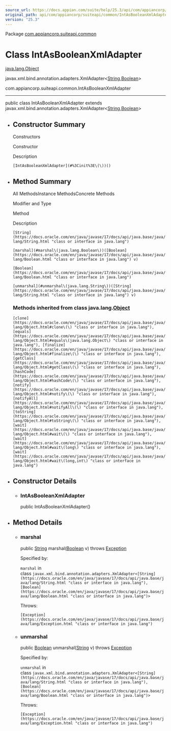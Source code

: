 ```yaml
---
source_url: https://docs.appian.com/suite/help/25.3/api/com/appiancorp/suiteapi/common/IntAsBooleanXmlAdapter.html
original_path: api/com/appiancorp/suiteapi/common/IntAsBooleanXmlAdapter.html
version: "25.3"
---
```


Package [com.appiancorp.suiteapi.common](package-summary.html)

# Class IntAsBooleanXmlAdapter

[java.lang.Object](https://docs.oracle.com/en/java/javase/17/docs/api/java.base/java/lang/Object.html "class or interface in java.lang")

javax.xml.bind.annotation.adapters.XmlAdapter<[String](https://docs.oracle.com/en/java/javase/17/docs/api/java.base/java/lang/String.html "class or interface in java.lang"),[Boolean](https://docs.oracle.com/en/java/javase/17/docs/api/java.base/java/lang/Boolean.html "class or interface in java.lang")\>

com.appiancorp.suiteapi.common.IntAsBooleanXmlAdapter

* * *

public class IntAsBooleanXmlAdapter extends javax.xml.bind.annotation.adapters.XmlAdapter<[String](https://docs.oracle.com/en/java/javase/17/docs/api/java.base/java/lang/String.html "class or interface in java.lang"),[Boolean](https://docs.oracle.com/en/java/javase/17/docs/api/java.base/java/lang/Boolean.html "class or interface in java.lang")\>

-   ## Constructor Summary

    Constructors

    Constructor

    Description

    `[IntAsBooleanXmlAdapter](#%3Cinit%3E\(\))()`

-   ## Method Summary

    All MethodsInstance MethodsConcrete Methods

    Modifier and Type

    Method

    Description

    `[String](https://docs.oracle.com/en/java/javase/17/docs/api/java.base/java/lang/String.html "class or interface in java.lang")`

    `[marshal](#marshal\(java.lang.Boolean\))([Boolean](https://docs.oracle.com/en/java/javase/17/docs/api/java.base/java/lang/Boolean.html "class or interface in java.lang") v)`

    `[Boolean](https://docs.oracle.com/en/java/javase/17/docs/api/java.base/java/lang/Boolean.html "class or interface in java.lang")`

    `[unmarshal](#unmarshal\(java.lang.String\))([String](https://docs.oracle.com/en/java/javase/17/docs/api/java.base/java/lang/String.html "class or interface in java.lang") v)`

    ### Methods inherited from class java.lang.[Object](https://docs.oracle.com/en/java/javase/17/docs/api/java.base/java/lang/Object.html "class or interface in java.lang")

    `[clone](https://docs.oracle.com/en/java/javase/17/docs/api/java.base/java/lang/Object.html#clone\(\) "class or interface in java.lang"), [equals](https://docs.oracle.com/en/java/javase/17/docs/api/java.base/java/lang/Object.html#equals\(java.lang.Object\) "class or interface in java.lang"), [finalize](https://docs.oracle.com/en/java/javase/17/docs/api/java.base/java/lang/Object.html#finalize\(\) "class or interface in java.lang"), [getClass](https://docs.oracle.com/en/java/javase/17/docs/api/java.base/java/lang/Object.html#getClass\(\) "class or interface in java.lang"), [hashCode](https://docs.oracle.com/en/java/javase/17/docs/api/java.base/java/lang/Object.html#hashCode\(\) "class or interface in java.lang"), [notify](https://docs.oracle.com/en/java/javase/17/docs/api/java.base/java/lang/Object.html#notify\(\) "class or interface in java.lang"), [notifyAll](https://docs.oracle.com/en/java/javase/17/docs/api/java.base/java/lang/Object.html#notifyAll\(\) "class or interface in java.lang"), [toString](https://docs.oracle.com/en/java/javase/17/docs/api/java.base/java/lang/Object.html#toString\(\) "class or interface in java.lang"), [wait](https://docs.oracle.com/en/java/javase/17/docs/api/java.base/java/lang/Object.html#wait\(\) "class or interface in java.lang"), [wait](https://docs.oracle.com/en/java/javase/17/docs/api/java.base/java/lang/Object.html#wait\(long\) "class or interface in java.lang"), [wait](https://docs.oracle.com/en/java/javase/17/docs/api/java.base/java/lang/Object.html#wait\(long,int\) "class or interface in java.lang")`

-   ## Constructor Details

    -   ### IntAsBooleanXmlAdapter

        public IntAsBooleanXmlAdapter()

-   ## Method Details

    -   ### marshal

        public [String](https://docs.oracle.com/en/java/javase/17/docs/api/java.base/java/lang/String.html "class or interface in java.lang") marshal([Boolean](https://docs.oracle.com/en/java/javase/17/docs/api/java.base/java/lang/Boolean.html "class or interface in java.lang") v) throws [Exception](https://docs.oracle.com/en/java/javase/17/docs/api/java.base/java/lang/Exception.html "class or interface in java.lang")

        Specified by:

        `marshal` in class `javax.xml.bind.annotation.adapters.XmlAdapter<[String](https://docs.oracle.com/en/java/javase/17/docs/api/java.base/java/lang/String.html "class or interface in java.lang"),[Boolean](https://docs.oracle.com/en/java/javase/17/docs/api/java.base/java/lang/Boolean.html "class or interface in java.lang")>`

        Throws:

        `[Exception](https://docs.oracle.com/en/java/javase/17/docs/api/java.base/java/lang/Exception.html "class or interface in java.lang")`

    -   ### unmarshal

        public [Boolean](https://docs.oracle.com/en/java/javase/17/docs/api/java.base/java/lang/Boolean.html "class or interface in java.lang") unmarshal([String](https://docs.oracle.com/en/java/javase/17/docs/api/java.base/java/lang/String.html "class or interface in java.lang") v) throws [Exception](https://docs.oracle.com/en/java/javase/17/docs/api/java.base/java/lang/Exception.html "class or interface in java.lang")

        Specified by:

        `unmarshal` in class `javax.xml.bind.annotation.adapters.XmlAdapter<[String](https://docs.oracle.com/en/java/javase/17/docs/api/java.base/java/lang/String.html "class or interface in java.lang"),[Boolean](https://docs.oracle.com/en/java/javase/17/docs/api/java.base/java/lang/Boolean.html "class or interface in java.lang")>`

        Throws:

        `[Exception](https://docs.oracle.com/en/java/javase/17/docs/api/java.base/java/lang/Exception.html "class or interface in java.lang")`
